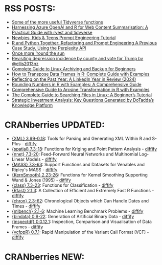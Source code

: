 # RSS POSTS: ##

+ [Some of the more useful Tidyverse functions](https://tomaztsql.wordpress.com/2025/01/01/some-of-the-more-useful-tidyverse-functions/)
+ [Harnessing Azure OpenAI and R for Web Content Summarisation: A Practical Guide with rvest and tidyverse](https://martinctc.github.io/blog/harness-azure-openai-and-r-summarisation-rvest/)
+ [Newbies, Kids & Teens Prompt Engineering Tutorial](https://www.littlemissdata.com/blog/kids-prompt-engineering-tutorial)
+ [R and Python Together: Refactoring and Prompt Engineering A Previous Case Study, Using the Perplexity API](https://www.markhw.com/blog/r-py-ppx)
+ [Once more ‘round the sun](https://johnmackintosh.net/blog/2025-01-01-once-more/)
+ [Revisiting depression incidence by county and vote for Trump by @ellis2013nz](https://freerangestats.info/blog/2025/01/03/depression-and-vote-again)
+ [Complete Guide to Linux Archiving and Backup for Beginners](https://www.spsanderson.com/steveondata/posts/2025-01-03/)
+ [How to Transpose Data Frames in R: Complete Guide with Examples](https://www.spsanderson.com/steveondata/posts/2025-01-02/)
+ [Reflecting on the Past Year: A LinkedIn Year in Review (2024)](https://www.spsanderson.com/steveondata/posts/2025-01-01/)
+ [Rounding Numbers in R with Examples: A Comprehensive Guide](https://www.spsanderson.com/steveondata/posts/2024-12-31/)
+ [Comprehensive Guide to Arcsine Transformation in R with Examples](https://www.spsanderson.com/steveondata/posts/2024-12-30/)
+ [The Complete Guide to Searching Files in Linux: A Beginner’s Tutorial](https://www.spsanderson.com/steveondata/posts/2024-12-27/)
+ [Strategic Investment Analysis: Key Questions Generated by DoTadda’s Knowledge Platform](https://www.spsanderson.com/steveondata/posts/2024-12-26/)
# CRANberries UPDATED: ##
+ [{XML} 3.99-0.18](https://cran.r-project.org/package=XML): Tools for Parsing and Generating XML Within R and S-Plus - [diffify](https://diffify.com/R/XML)
+ [{spatial} 7.3-18](https://cran.r-project.org/package=spatial): Functions for Kriging and Point Pattern Analysis - [diffify](https://diffify.com/R/spatial)
+ [{nnet} 7.3-20](https://cran.r-project.org/package=nnet): Feed-Forward Neural Networks and Multinomial Log-Linear Models - [diffify](https://diffify.com/R/nnet)
+ [{MASS} 7.3-63](https://cran.r-project.org/package=MASS): Support Functions and Datasets for Venables and Ripley's MASS - [diffify](https://diffify.com/R/MASS)
+ [{KernSmooth} 2.23-26](https://cran.r-project.org/package=KernSmooth): Functions for Kernel Smoothing Supporting Wand & Jones (1995) - [diffify](https://diffify.com/R/KernSmooth)
+ [{class} 7.3-23](https://cran.r-project.org/package=class): Functions for Classification - [diffify](https://diffify.com/R/class)
+ [{Rfast} 2.1.3](https://cran.r-project.org/package=Rfast): A Collection of Efficient and Extremely Fast R Functions - [diffify](https://diffify.com/R/Rfast)
+ [{chron} 2.3-62](https://cran.r-project.org/package=chron): Chronological Objects which Can Handle Dates and Times - [diffify](https://diffify.com/R/chron)
+ [{mlbench} 2.1-6](https://cran.r-project.org/package=mlbench): Machine Learning Benchmark Problems - [diffify](https://diffify.com/R/mlbench)
+ [{bindata} 0.9-22](https://cran.r-project.org/package=bindata): Generation of Artificial Binary Data - [diffify](https://diffify.com/R/bindata)
+ [{inspectdf} 0.0.12.1](https://cran.r-project.org/package=inspectdf): Inspection, Comparison and Visualisation of Data Frames - [diffify](https://diffify.com/R/inspectdf)
+ [{vcfppR} 0.7.1](https://cran.r-project.org/package=vcfppR): Rapid Manipulation of the Variant Call Format (VCF) - [diffify](https://diffify.com/R/vcfppR)
# CRANberries NEW: ##

